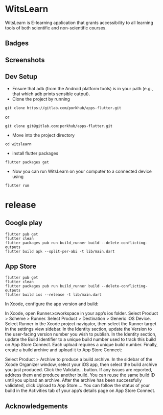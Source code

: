 # WitsLearn

WitsLearn is E-learning  application that grants accessibility to all learning tools of both scientific and non-scientific courses.

## Badges

## Screenshots


## Dev Setup

* Ensure that adb (from the Android platform tools) is in your path (e.g., that which adb prints sensible output).
* Clone the project  by running
```
git clone https://gitlab.com/porkhub/apps-flutter.git
```
or
```
git clone git@gitlab.com:porkhub/apps-flutter.git
```
* Move into the project directory

```
cd witslearn

 ```

* install  flutter packages

```
flutter packages get
```

* Now you can run WitsLearn on your computer to a connected device using

```
flutter run
```

# release

## Google play
```
flutter pub get
flutter clean
flutter packages pub run build_runner build --delete-conflicting-outputs
flutter build apk --split-per-abi -t lib/main.dart

```


## App Store
```
flutter pub get
flutter clean
flutter packages pub run build_runner build --delete-conflicting-outputs
flutter build ios --release -t lib/main.dart

```

In Xcode, configure the app version and build:


In Xcode, open Runner.xcworkspace in your app’s ios folder.
Select Product > Scheme > Runner.
Select Product > Destination > Generic iOS Device.
Select Runner in the Xcode project navigator, then select the Runner target in the settings view sidebar.
In the Identity section, update the Version to the user-facing version number you wish to publish.
In the Identity section, update the Build identifier to a unique build number used to track this build on App Store Connect. Each upload requires a unique build number.
Finally, create a build archive and upload it to App Store Connect:

Select Product > Archive to produce a build archive.
In the sidebar of the Xcode Organizer window, select your iOS app, then select the build archive you just produced.
Click the Validate… button. If any issues are reported, address them and produce another build. You can reuse the same build ID until you upload an archive.
After the archive has been successfully validated, click Upload to App Store…. You can follow the status of your build in the Activities tab of your app’s details page on App Store Connect.

## Acknowledgements


